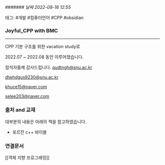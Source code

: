 ####### *날짜  2022-08-16 12:55*

태그: #개발 #컴퓨터언어 #CPP #obsidian

### Joyful_CPP with BMC
---

CPP 기본 구조를 위한 vacation study로 

2022.07 ~ 2022.08 동안 이루어졌습니다.

참석자들께 감사드립니다.
qudtngh@snu.ac.kr

dlwhdgus9230@snu.ac.kr

khuce15@naver.com

selee203@naver.com


### 출처 and 교재
대부분의 내용은 아래의 책을 참고하였습니다.
- 포르잔 c++ 바이블


### 연결문서

[[객체 지향 프로그래밍]]

